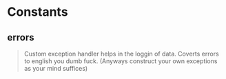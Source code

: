 # Constants 
## errors 
> Custom exception handler helps in the loggin of data. Coverts errors to english you dumb fuck. (Anyways construct your own exceptions as your mind suffices)
